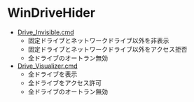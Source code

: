# WinDriveHider

- [Drive_Invisible.cmd](Drive_Invisible.cmd)
  - 固定ドライブとネットワークドライブ以外を非表示
  - 固定ドライブとネットワークドライブ以外をアクセス拒否
  - 全ドライブのオートラン無効
- [Drive_Visualizer.cmd](Drive_Visualizer.cmd)
  - 全ドライブを表示
  - 全ドライブをアクセス許可
  - 全ドライブのオートラン無効
